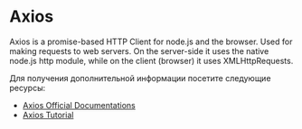# Axios

Axios is a promise-based HTTP Client for node.js and the browser. Used for making requests to web servers. On the server-side it uses the native node.js http module, while on the client (browser) it uses XMLHttpRequests.

Для получения дополнительной информации посетите следующие ресурсы:

- [Axios Official Documentations](https://axios-http.com/docs/intro)
- [Axios Tutorial](https://www.youtube.com/watch?v=6LyagkoRWYA)
